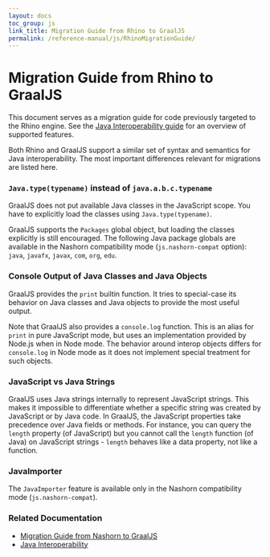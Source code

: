 ```yaml
---
layout: docs
toc_group: js
link_title: Migration Guide from Rhino to GraalJS
permalink: /reference-manual/js/RhinoMigrationGuide/
---
```


# Migration Guide from Rhino to GraalJS

This document serves as a migration guide for code previously targeted to the Rhino engine.
See the [Java Interoperability guide](JavaInteroperability.md) for an overview of supported features.

Both Rhino and GraalJS support a similar set of syntax and semantics for Java interoperability.
The most important differences relevant for migrations are listed here.

### `Java.type(typename)` instead of `java.a.b.c.typename`

GraalJS does not put available Java classes in the JavaScript scope.
You have to explicitly load the classes using `Java.type(typename)`.

GraalJS supports the `Packages` global object, but loading the classes explicitly is still encouraged.
The following Java package globals are available in the Nashorn compatibility mode (`js.nashorn-compat` option): `java`, `javafx`, `javax`, `com`, `org`, `edu`.

### Console Output of Java Classes and Java Objects

GraalJS provides the `print` builtin function.
It tries to special-case its behavior on Java classes and Java objects to provide the most useful output.

Note that GraalJS also provides a `console.log` function.
This is an alias for `print` in pure JavaScript mode, but uses an implementation provided by Node.js when in Node mode.
The behavior around interop objects differs for `console.log` in Node mode as it does not implement special treatment for such objects.

### JavaScript vs Java Strings

GraalJS uses Java strings internally to represent JavaScript strings.
This makes it impossible to differentiate whether a specific string was created by JavaScript or by Java code.
In GraalJS, the JavaScript properties take precedence over Java fields or methods.
For instance, you can query the `length` property (of JavaScript) but you cannot call the `length` function (of Java) on JavaScript strings - `length` behaves like a data property, not like a function.

### JavaImporter

The `JavaImporter` feature is available only in the Nashorn compatibility mode (`js.nashorn-compat`).

### Related Documentation

* [Migration Guide from Nashorn to GraalJS](NashornMigrationGuide.md)
* [Java Interoperability](JavaInteroperability.md)